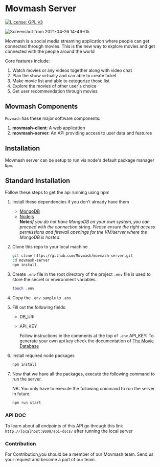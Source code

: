# Movmash Server
[![License: GPL v3](https://img.shields.io/badge/License-GPLv3-blue.svg)](https://www.gnu.org/licenses/gpl-3.0)


![Screenshot from 2021-04-26 14-46-05](https://user-images.githubusercontent.com/57923976/116059206-3b029280-a69e-11eb-9be4-ef5b89247674.png)



Movmash is a social media streaming application where people can get connected through movies. This is the new way to explore movies and get connected with the people around the world 

Core features include:

1.  Watch movies or any videos together along with video chat
2.  Plan the show virtually and can able to create ticket
3.  Make movie list and able to categorize those list
4.  Explore the movies of other user's choice
5.  Get user recommendation through movies


## Movmash Components

`Movmash` has these major software components:

1. **movmash-client**: A web application
1. **movmash-server**: An API providing access to user data and features


## Installation


Movmash server can be setup to run via node's default package manager `Npm`.



## Standard Installation

Follow these steps to get the api running using npm

1. Install these dependencies if you don't already have them
   - [MongoDB](https://docs.mongodb.com/manual/administration/install-community/)
   - [Nodejs](https://nodejs.org/en/)<br>
   <strong>Note:</strong><em>If you do not have MongoDB on your own system, you can proceed with the connection string. Please ensure the right access permissions and firewall openings for the VM/server where the MongoDB is hosted.</em>
2. Clone this repo to your local machine

   ```sh
   git clone https://github.com/Movmash/movmash-server.git
   cd movmash-server
   npm install
   ```

3. Create `.env` file in the root directory of the project
   `.env` file is used to store the secret or environment variables.

   ```sh
   touch .env
   ```

4. Copy the `.env.sample` to `.env`

5. Fill out the following fields:

   - DB_URI
   - API_KEY

     Follow instructions in the comments at the top of `.env`
     API_KEY: To generate your own api key check the documentation of [The Movie Database](https://developers.themoviedb.org/3)

6. Install required node packages

   ```sh
   npm install
   ```

7. Now that we have all the packages, execute the following command to run the server.

   NB: You only have to execute the following command to run the server in future.

   ```sh
   npm run start
   ```


### API DOC

To learn about all endpoints of this API go through this link `http://localhost:8000/api-docs/` after running the local server 

### Contribution

For Contribution,you should be a member of our Movmash team. Send us your request and become a part of our team.

